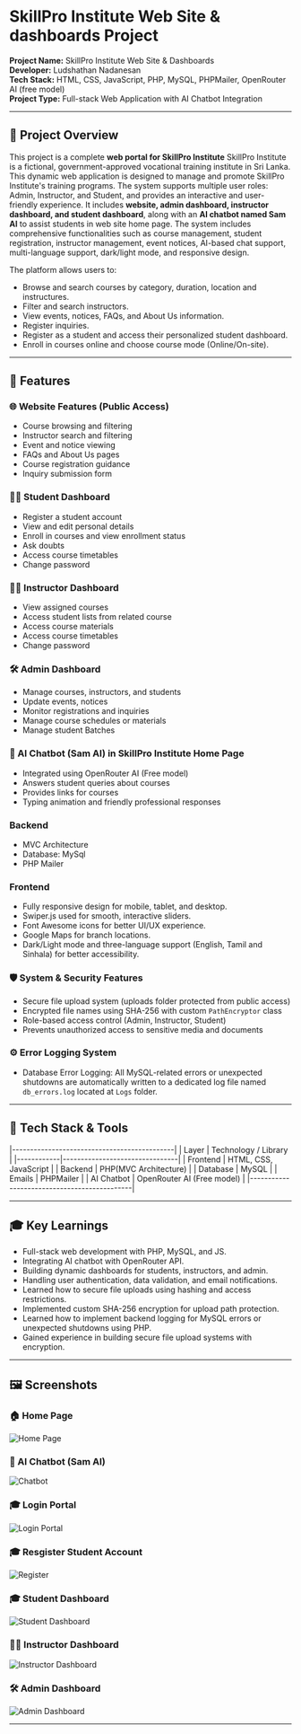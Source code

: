 # SkillPro Institute Web Site & dashboards Project

**Project Name:** SkillPro Institute Web Site & Dashboards
<br>
**Developer:** Ludshathan Nadanesan  
**Tech Stack:** HTML, CSS, JavaScript, PHP, MySQL, PHPMailer, OpenRouter AI (free model)  
**Project Type:** Full-stack Web Application with AI Chatbot Integration

---

## 🚀 Project Overview

This project is a complete **web portal for SkillPro Institute** SkillPro Institute is a fictional, government-approved vocational training institute in Sri Lanka. This dynamic web application is designed to manage and promote SkillPro Institute's training programs. The system supports multiple user roles: Admin, Instructor, and Student, and provides an interactive and user-friendly experience.
It includes **website, admin dashboard, instructor dashboard, and student dashboard**, along with an **AI chatbot named Sam AI** to assist students in web site home page. The system includes comprehensive functionalities such as course management, student registration, instructor management, event notices, AI-based chat support, multi-language support, dark/light mode, and responsive design.

The platform allows users to:
- Browse and search courses by category, duration, location and instructures.
- Filter and search instructors.
- View events, notices, FAQs, and About Us information.
- Register inquiries.
- Register as a student and access their personalized student dashboard.
- Enroll in courses online and choose course mode (Online/On-site).

---

## 🎯 Features

### 🌐 Website Features (Public Access)
- Course browsing and filtering
- Instructor search and filtering
- Event and notice viewing
- FAQs and About Us pages
- Course registration guidance
- Inquiry submission form

### 👨‍🎓 Student Dashboard
- Register a student account
- View and edit personal details
- Enroll in courses and view enrollment status
- Ask doubts
- Access course timetables
- Change password

### 👨‍🏫 Instructor Dashboard
- View assigned courses
- Access student lists from related course
- Access course materials
- Access course timetables
- Change password

### 🛠 Admin Dashboard
- Manage courses, instructors, and students
- Update events, notices
- Monitor registrations and inquiries
- Manage course schedules or materials
- Manage student Batches 

### 🤖 AI Chatbot (Sam AI) in SkillPro Institute Home Page
- Integrated using OpenRouter AI (Free model)
- Answers student queries about courses
- Provides links for courses
- Typing animation and friendly professional responses

### Backend
- MVC Architecture
- Database: MySql
- PHP Mailer

### Frontend
- Fully responsive design for mobile, tablet, and desktop.
- Swiper.js used for smooth, interactive sliders.
- Font Awesome icons for better UI/UX experience.
- Google Maps for branch locations.
- Dark/Light mode and three-language support (English, Tamil and Sinhala) for better accessibility.

### 🛡 System & Security Features
- Secure file upload system (uploads folder protected from public access)
- Encrypted file names using SHA-256 with custom `PathEncryptor` class
- Role-based access control (Admin, Instructor, Student)
- Prevents unauthorized access to sensitive media and documents

### ⚙️ Error Logging System
- Database Error Logging: All MySQL-related errors or unexpected shutdowns are automatically written to a dedicated log file named `db_errors.log` located at `Logs` folder. 

---

## 🧰 Tech Stack & Tools

|---------------------------------------------|
| Layer      |  Technology / Library          |
|------------|--------------------------------|
| Frontend   | HTML, CSS, JavaScript          |
| Backend    | PHP(MVC Architecture)          |
| Database   | MySQL                          |
| Emails     | PHPMailer                      |
| AI Chatbot | OpenRouter AI (Free model)     |
|---------------------------------------------|

---

## 🎓 Key Learnings
- Full-stack web development with PHP, MySQL, and JS.
- Integrating AI chatbot with OpenRouter API.
- Building dynamic dashboards for students, instructors, and admin.
- Handling user authentication, data validation, and email notifications.
- Learned how to secure file uploads using hashing and access restrictions.
- Implemented custom SHA-256 encryption for upload path protection.
- Learned how to implement backend logging for MySQL errors or unexpected shutdowns using PHP.
- Gained experience in building secure file upload systems with encryption.

---

## 🖼️ Screenshots

### 🏠 Home Page
![Home Page](demo/screenshots/homepagefull.png)

### 🤖 AI Chatbot (Sam AI)
![Chatbot](demo/screenshots/chatbot.png)

### 🎓 Login Portal
![Login Portal](demo/screenshots/login.png)

### 🎓 Resgister Student Account
![Register](demo/screenshots/register.png)

### 🎓 Student Dashboard
![Student Dashboard](demo/screenshots/student-dashboard.png)

### 👨‍🏫 Instructor Dashboard
![Instructor Dashboard](demo/screenshots/instructor-dashboard.png)

### 🛠 Admin Dashboard
![Admin Dashboard](demo/screenshots/admin-dashboard.png)

---
